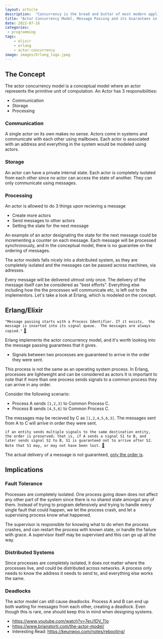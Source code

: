 ```yaml
---
layout: article
description:  "Concurrency is the bread and butter of most modern applications, and it is important to consider the different models which can model and solve the problems that concurrency brings, apart from threads and locks."
title: "Actor Concurrency Model, Message Passing and its Guarantees in Erlang/Elixir"
date: 2022-07-16
categories:
 - programming
tags: 
    - elixir
    - erlang
    - actor-concurrency
image: images/Erlang_logo.jpeg
---
```


## The Concept

The actor concurrency model is a conceptual model where an actor represents the primitive unit of computation.
An Actor has 3 responsibilities: 

 - Communication
 - Storage
 - Processing

### Communication
A single actor on its own makes no sense. Actors come in systems and communicate with each other using mailboxes. Each actor is associated with an address and everything in the system would be modeled using actors.

### Storage

An actor can have a private internal state. Each actor is completely isolated from each other since no actor can access the state of another. They can only communicate using messages.

### Processing

An actor is allowed to do 3 things upon recieving a message

- Create more actors
- Send messages to other actors
- Setting the state for the next message

An example of an actor designating the state for the next message could be incrementing a counter on each message. Each message will be processed synchronously, and in the conceptual model, there is no guarantee on the ordering of messages.

The actor models falls nicely into a distributed system, as they are completely isolated and the messages can be passed across machines, via adresses. 

Every message will be delivered utmost only once. The delivery of the message itself can be considered as "best efforts". Everything else including how the the processes will communicate etc, is left out to the implementors. Let's take a look at Erlang, which is modeled on the concept.

## Erlang/Elixir

`
"Message passing starts with a Process Identifier. If it exists, 
the message is inserted into its signal queue. 
The messages are always copied."
`
[🔗](https://www.erlang.org/blog/message-passing/)

Erlang implements the actor concurrency model, and it's worth looking into the message passing guarantees that it gives.
 - Signals between two processes are guaranteed to arrive in the order they were sent.

This process is not the same as an operating system process. In Erlang, processes are lightweight and can be considered as actors
It is important to note that if more than one process sends signals to a common process they can arrive in any order.

Consider the following scenario: 

- Process A sends `[1,2,3]` to Common Process C.
- Process B sends `[4,5,6]` to Common Process C.

The messages may be recieved by C as `[1,2,4,5,6,3]`. The messages sent from A to C will arrive in order they were sent.

`
if an entity sends multiple signals to the same destination entity, the order is preserved; that is, if A sends a signal S1 to B, and later sends signal S2 to B, S1 is guaranteed not to arrive after S2. Note that S1 may, or may not have been lost.
` [🔗](https://www.erlang.org/doc/reference_manual/processes.html#signal-delivery)

The actual delivery of a message is not guaranteed, [only the order is](https://www.erlang.org/faq/academic.html#idm1231). 

## Implications

### Fault Tolerance

Processes are completely isolated. One process going down does not affect any other part of the system since there is no shared state amongst any of them. 
Instead of trying to program defensively and trying to handle every single fault that could happen, we let the process crash, and let a supervising process know what happened.

The supervisor is responsible for knowing what to do when the process crashes, and can restart the process with known state, or handle the failure with grace. 
A supervisor itself may be supervised and this can go up all the way.

### Distributed Systems

Since processes are completely isolated, it does not matter where the processes live, and could be distributed across networks. A process only needs to know the address it needs to send to, and everything else works the same.

### Deadlocks
The actor model can still cause deadlocks. Process A and B can end up both waiting for messages from each other, creating a deadlock. Even though this is rare, one should keep this in mind when designing systems.

- https://www.youtube.com/watch?v=7erJ1DV_Tlo 
- https://www.brianstorti.com/the-actor-model/ 
- Interesting Read: https://keunwoo.com/notes/rebooting/ 
